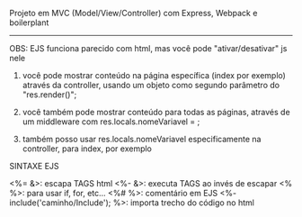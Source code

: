 Projeto em MVC (Model/View/Controller) com Express, Webpack e boilerplant

---

OBS: EJS funciona parecido com html, mas você pode "ativar/desativar" js nele

1. você pode mostrar conteúdo na página específica (index por exemplo) através da controller, usando um objeto como segundo parâmetro do "res.render()";

2. você também pode mostrar conteúdo para todas as páginas, através de um middleware com res.locals.nomeVariavel = ;

3. também posso usar res.locals.nomeVariavel especificamente na controller, para index, por exemplo

SINTAXE EJS

<%= &>: escapa TAGS html
<%- &>: executa TAGS ao invés de escapar
<% %>: para usar if, for, etc...
<%# %>: comentário em EJS
<%- include('caminho/Include'); %>: importa trecho do código no html
